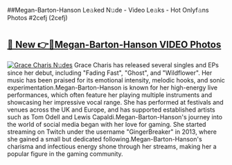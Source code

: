 ##Megan-Barton-Hanson Le𝚊ked N𝚞de - Video Le𝚊ks - Hot Onlyf𝚊ns Photos #2cefj (2cefj)

# <h2><a href="https://mediaupload.pro?title=Megan-Barton-Hanson&ref=9FEB">🔗 New 👉🔴Megan-Barton-Hanson VIDEO Photos</a></h2>

[![Grace Charis N𝚞des](https://i.imgur.com/rIISA9y.gif)](https://mediaupload.pro?title=Megan-Barton-Hanson&ref=9FEB)
Grace Charis has released several singles and EPs since her debut, including "Fading Fast", "Ghost", and "Wildflower". Her music has been praised for its emotional intensity, melodic hooks, and sonic experimentation.Megan-Barton-Hanson is known for her high-energy live performances, which often feature her playing multiple instruments and showcasing her impressive vocal range. She has performed at festivals and venues across the UK and Europe, and has supported established artists such as Tom Odell and Lewis Capaldi.Megan-Barton-Hanson's journey into the world of social media began with her love for gaming. She started streaming on Twitch under the username "GingerBreaker" in 2013, where she gained a small but dedicated following.Megan-Barton-Hanson's charisma and infectious energy shone through her streams, making her a popular figure in the gaming community.
